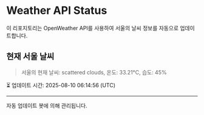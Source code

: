 
# Weather API Status

이 리포지토리는 OpenWeather API를 사용하여 서울의 날씨 정보를 자동으로 업데이트합니다.

## 현재 서울 날씨
> 서울의 현재 날씨: scattered clouds, 온도: 33.21°C, 습도: 45%

⏳ 업데이트 시간: 2025-08-10 06:14:56 (UTC)

---
자동 업데이트 봇에 의해 관리됩니다.
